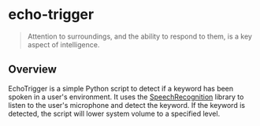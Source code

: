 # echo-trigger
> Attention to surroundings, and the ability to respond to them, is a key aspect of intelligence.

## Overview

EchoTrigger is a simple Python script to detect if a keyword has been spoken in a user's environment. It uses the [SpeechRecognition](https://pypi.org/project/SpeechRecognition/) library to listen to the user's microphone and detect the keyword. 
If the keyword is detected, the script will lower system volume to a specified level.